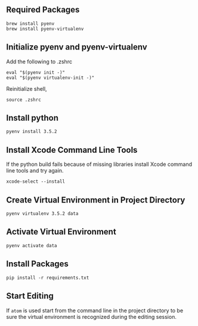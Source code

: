 ## Required Packages

```
brew install pyenv
brew install pyenv-virtualenv
```

## Initialize pyenv and pyenv-virtualenv

Add the following to .zshrc
```
eval "$(pyenv init -)"
eval "$(pyenv virtualenv-init -)"
```
Reinitialize shell,

```
source .zshrc
```

## Install python

```
pyenv install 3.5.2
```

## Install Xcode Command Line Tools

If the python build fails because of missing libraries install Xcode command line tools and try again.

```
xcode-select --install
```

## Create Virtual Environment in Project Directory

```
pyenv virtualenv 3.5.2 data
```

## Activate Virtual Environment

```
pyenv activate data
```

## Install Packages

```
pip install -r requirements.txt
```

## Start Editing

If ```atom``` is used start from the command line in the project directory to be sure the virtual environment is recognized during the editing session.
